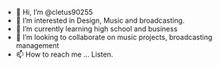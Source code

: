 - 👋 Hi, I’m @cletus90255
- 👀 I’m interested in Design, Music and broadcasting.
- 🌱 I’m currently learning high school and business
- 💞️ I’m looking to collaborate on music projects, broadcasting management
- 📫 How to reach me ... Listen. 

<!---
cletus90255/cletus90255 is a ✨ special ✨ repository because its `README.md` (this file) appears on your GitHub profile.
You can click the Preview link to take a look at your changes.
--->
